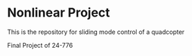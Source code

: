 # Nonlinear Project
This is the repository for sliding mode control of a quadcopter 

Final Project of 24-776
